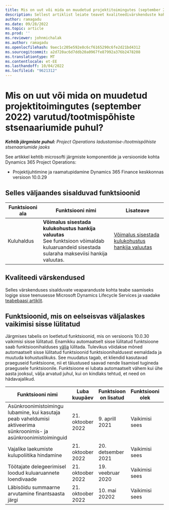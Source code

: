 ```yaml
---
title: Mis on uut või mida on muudetud projektitoimingutes (september 2022) varutud/tootmispõhiste stsenaariumide puhul?
description: Sellest artiklist leiate teavet kvaliteedivärskenduste kohta, mis on saadaval Microsofti Dynamics 365 Project Operations 2022. aasta septembri väljaandes varu-/tootmispõhiste stsenaariumide jaoks.
author: ramagadu
ms.date: 09/28/2022
ms.topic: article
ms.prod: ''
ms.reviewer: johnmichalak
ms.author: ramagadu
ms.openlocfilehash: 9aec1c205e592e8c6cf6165290c6fe2d21bd4312
ms.sourcegitcommit: a2d720ac6d7ddb20a0967fe87992a376b2478208
ms.translationtype: MT
ms.contentlocale: et-EE
ms.lasthandoff: 10/04/2022
ms.locfileid: "9621312"
---
```

# <a name="whats-new-or-changed-in-project-operations-september-2022-for-stockedproduction-based-scenarios"></a>Mis on uut või mida on muudetud projektitoimingutes (september 2022) varutud/tootmispõhiste stsenaariumide puhul?

_**Kehtib järgmiste puhul:** Project Operations ladustamise-/tootmispõhiste stsenaariumide jaoks_

See artikkel kehtib microsofti järgmiste komponentide ja versioonide kohta Dynamics 365 Project Operations:

- Projektijuhtimine ja raamatupidamine Dynamics 365 Finance keskkonnas versioon 10.0.29

## <a name="features-included-in-this-release"></a>Selles väljaandes sisalduvad funktsioonid

| Funktsiooni ala | Funktsiooni nimi | Lisateave |
| --- | --- | --- |
| Kuluhaldus | **Võimalus sisestada kulukohustus hankija valuutas**<br>See funktsioon võimaldab kuluaruandeid sisestada sularaha makseviisi hankija valuutas. | [Võimalus sisestada kulukohustus hankija valuutas](/dynamics365/project-operations/expense/posting-expense-reports#enable-the-ability-to-post-expense-liability-in-vendor-currency-for-cash-payment-method-feature) |

## <a name="quality-updates"></a>Kvaliteedi värskendused

Selles värskenduses sisalduvate veaparanduste kohta teabe saamiseks logige sisse teenusesse Microsoft Dynamics Lifecycle Services ja vaadake [teabebaasi artiklit](https://fix.lcs.dynamics.com/Issue/Details?bugId=726559).

## <a name="features-turned-on-by-default-in-upcoming-release"></a>Funktsioonid, mis on eelseisvas väljalaskes vaikimisi sisse lülitatud

Järgmises tabelis on loetletud funktsioonid, mis on versioonis 10.0.30 vaikimisi sisse lülitatud. Enamikku automaatselt sisse lülitatud funktsioone saab funktsioonihalduses [välja](/dynamics365/fin-ops-core/fin-ops/get-started/feature-management/feature-management-overview) lülitada. Tulevikus võidakse mõned automaatselt sisse lülitatud funktsioonid funktsioonihaldusest eemaldada ja muutuda kohustuslikuks. See muudatus tagab, et kliendid kasutavad praeguseid funktsioone, nii et täiustused saavad nende lisamisel tugineda praegusele funktsioonile. Funktsioone ei lubata automaatselt vähem kui ühe aasta jooksul, välja arvatud juhul, kui on kindlaks tehtud, et need on hädavajalikud.

| Funktsiooni nimi | Luba kuupäev | Funktsioon on lisatud | Funktsiooni olek | Moodul |
| --- | --- | --- |--- |--- |
| Asünkroonimistoimingu lubamine, kui kasutaja peab vaheldumisi aktiveerima sünkroonimis- ja asünkroonimistoiminguid | 21. oktoober 2022 | 9. aprill 2021 | Vaikimisi sees | Kuluhaldus |
| Vajalike laekumiste kulupoliitika hindamine | 21. oktoober 2022 | 20. detsember 2021 | Vaikimisi sees | Kuluhaldus |
| Töötajate delegeerimisel loodud kuluaruannete loendivaade | 21. oktoober 2022 | 19. veebruar 2020 | Vaikimisi sees | Kuluhaldus |
| Läbisõidu summaarne arvutamine finantsaasta järgi | 21. oktoober 2022 | 10. mai 20202 | Vaikimisi sees | Kuluhaldus |

